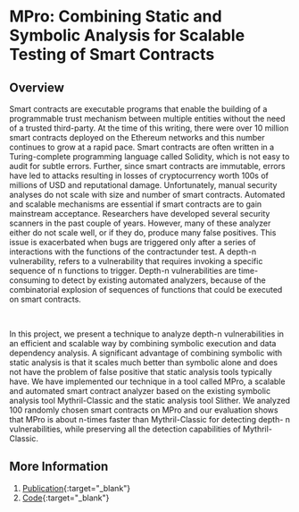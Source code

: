 # MPro: Combining Static and Symbolic Analysis for Scalable Testing of Smart Contracts


## Overview
Smart contracts are executable programs that enable the building of a programmable trust mechanism between multiple entities without the need of a trusted third-party. At the time of this writing, there were over 10 million smart contracts deployed on the Ethereum networks and this number continues to grow at a rapid pace. Smart contracts are often written in a Turing-complete programming language called Solidity, which is not easy to audit for subtle errors. Further, since smart contracts are immutable, errors have led to attacks resulting in losses of cryptocurrency worth 100s of millions of USD and reputational damage. Unfortunately, manual security analyses do not scale with size and number of smart contracts. Automated and scalable mechanisms are essential if smart contracts are to gain mainstream acceptance. Researchers have developed several security scanners in the past couple of years. However, many of these analyzer either do not scale well, or if they do, produce many false positives. This issue is exacerbated when bugs are triggered only after a series of interactions with the functions of the contractunder test. A depth-n vulnerability, refers to a vulnerability that requires invoking a specific sequence of n functions to trigger. Depth-n vulnerabilities are time-consuming to detect by existing automated analyzers, because of the combinatorial explosion of sequences of functions that could be executed on smart contracts.

</br>

In this project, we present a technique to analyze depth-n vulnerabilities in an efficient and scalable way by combining symbolic execution and data dependency analysis. A significant advantage of combining symbolic with static analysis is that it scales much better than symbolic alone and does not have the problem of false positive that static analysis tools typically have. We have implemented our technique in a tool called MPro, a scalable and automated smart contract analyzer based on the existing symbolic analysis tool Mythril-Classic and the static analysis tool Slither. We analyzed 100 randomly chosen smart contracts on MPro and our evaluation shows that MPro is about n-times faster than Mythril-Classic for detecting depth- n vulnerabilities, while preserving all the detection capabilities of Mythril-Classic.


## More Information
1. [Publication](https://arxiv.org/pdf/1911.00570.pdf){:target="_blank"}
2. [Code](https://github.com/QuanZhang-William/M-Pro){:target="_blank"}
